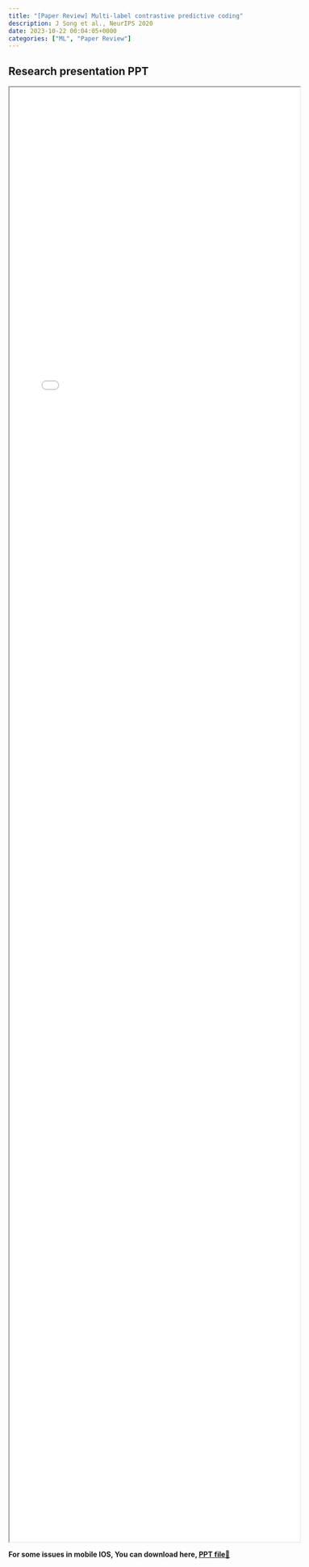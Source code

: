 ```yaml
---
title: "[Paper Review] Multi-label contrastive predictive coding" 
description: J Song et al., NeurIPS 2020
date: 2023-10-22 00:04:05+0000
categories: ["ML", "Paper Review"]
---
```



## Research presentation PPT 

<iframe src= ppt.pdf#toolbar=0&navpanes=0 style="display:block; width:60vw; height: 72vh"></iframe>

**For some issues in mobile IOS, You can download here, [PPT file📄](ppt.pdf)**